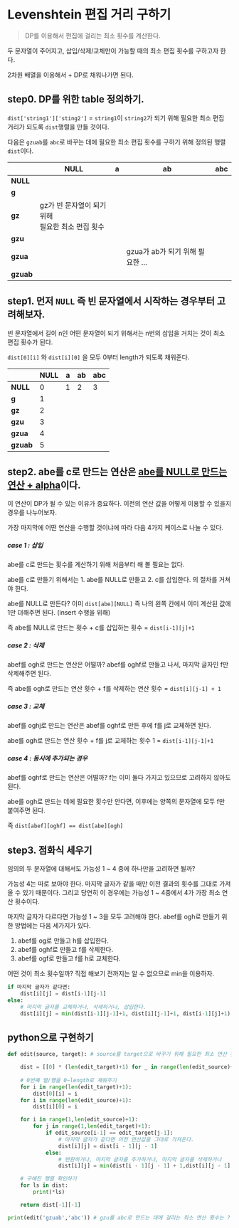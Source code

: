 # Levenshtein 편집 거리 구하기

>  DP를 이용해서 편집에 걸리는 최소 횟수를 계산한다.



두 문자열이 주어지고, 삽입/삭제/교체만이 가능할 때의 최소 편집 횟수를 구하고자 한다.

2차원 배열을 이용해서 + DP로 채워나가면 된다.



## step0. DP를 위한 table 정의하기.

`dist['string1']['sting2']` = `string1`이 `string2`가 되기 위해 필요한 최소 편집 거리가 되도록 `dist`행렬을 만들 것이다.

다음은 `gzuab`를 `abc`로 바꾸는 데에 필요한 최소 편집 횟수를 구하기 위해 정의된 행렬`dist`이다.

|           | NULL                                                  | a    | ab                               | abc  |
| --------- | ----------------------------------------------------- | ---- | -------------------------------- | ---- |
| **NULL**  |                                                       |      |                                  |      |
| **g**     |                                                       |      |                                  |      |
| **gz**    | gz가 빈 문자열이 되기 위해<br />필요한 최소 편집 횟수 |      |                                  |      |
| **gzu**   |                                                       |      |                                  |      |
| **gzua**  |                                                       |      | gzua가 ab가 되기 위해 필요한 ... |      |
| **gzuab** |                                                       |      |                                  |      |



## step1. 먼저 `NULL` 즉 빈 문자열에서 시작하는 경우부터 고려해보자.

빈 문자열에서 길이 n인 어떤 문자열이 되기 위해서는 n번의 삽입을 거치는 것이 최소 편집 횟수가 된다.

`dist[0][i]` 와 `dist[i][0]` 을 모두 0부터 length가 되도록 채워준다.

|           | NULL | a    | ab   | abc  |
| --------- | ---- | ---- | ---- | ---- |
| **NULL**  | 0    | 1    | 2    | 3    |
| **g**     | 1    |      |      |      |
| **gz**    | 2    |      |      |      |
| **gzu**   | 3    |      |      |      |
| **gzua**  | 4    |      |      |      |
| **gzuab** | 5    |      |      |      |



## step2. abe를 c로 만드는 연산은 <u>abe를 NULL로 만드는 연산 + alpha</u>이다.

이 연산이 DP가 될 수 있는 이유가 중요하다. 이전의 연산 값을 어떻게 이용할 수 있을지 경우를 나누어보자.

가장 마지막에 어떤 연산을 수행할 것이냐에 따라 다음 4가지 케이스로 나눌 수 있다.



##### case 1 : 삽입

abe를 c로 만드는 횟수를 계산하기 위해 처음부터 해 볼 필요는 없다.

abe를 c로 만들기 위해서는 1. abe를 NULL로 만들고 2. c를 삽입한다. 의 절차를 거쳐야 한다.

abe를 NULL로 만든다? 이미 `dist[abe][NULL]` 즉 나의 왼쪽 칸에서 이미 계산된 값에 1만 더해주면 된다. (insert 수행을 위해)

즉 abe를 NULL로 만드는 횟수 + c를 삽입하는 횟수 =  `dist[i-1][j]+1`



##### case 2 : 삭제

abef를 ogh로 만드는 연산은 어떨까? abef를 oghf로 만들고 나서, 마지막 글자인 f만 삭제해주면 된다.

즉 abe를 ogh로 만드는 연산 횟수 + f를 삭제하는 연산 횟수 = `dist[i][j-1] + 1`



##### case 3 : 교체

abef를 oghj로 만드는 연산은 abef를 oghf로 만든 후에 f를 j로 교체하면 된다.

abe를 ogh로 만드는 연산 횟수 + f를 j로 교체하는 횟수 1 = `dist[i-1][j-1]+1`



##### case 4 : 동시에 추가되는 경우

abef를 oghf로 만드는 연산은 어떨까? f는 이미 둘다 가지고 있으므로 고려하지 않아도 된다.

abe를 ogh로 만드는 데에 필요한 횟수만 안다면, 이후에는 양쪽의 문자열에 모두 f만 붙여주면 된다.

즉 `dist[abef][oghf] == dist[abe][ogh]` 



## step3. 점화식 세우기

임의의 두 문자열에 대해서도 가능성 1 ~ 4 중에 하나만을 고려하면 될까?

가능성 4는 따로 보아야 한다. 마지막 글자가 같을 때만 이전 결과의 횟수를 그대로 가져올 수 있기 때문이다. 그리고 당연히 이 경우에는 가능성 1 ~ 4중에서 4가 가장 최소 연산 횟수이다.

마지막 글자가 다르다면 가능성 1 ~ 3을 모두 고려해야 한다. abef를 ogh로 만들기 위한 방법에는 다음 세가지가 있다.

1. abef를 og로 만들고 h를 삽입한다.
2. abef를 oghf로 만들고 f를 삭제한다.
3. abef를 ogf로 만들고 f를 h로 교체한다.

어떤 것이 최소 횟수일까? 직접 해보기 전까지는 알 수 없으므로 min을 이용하자.

```python
if 마지막 글자가 같다면:
    dist[i][j] = dist[i-1][j-1]
else:
    # 마지막 글자를 교체하거나, 삭제하거나, 삽입한다.
    dist[i][j] = min(dist[i-1][j-1]+1, dist[i][j-1]+1, dist[i-1][j]+1)
```



## python으로 구현하기

```python
def edit(source, target): # source를 target으로 바꾸기 위해 필요한 최소 연산 횟수를 계산한다.

    dist = [[0] * (len(edit_target)+1) for _ in range(len(edit_source)+1)]
    
    # 0번째 열/행을 0~length로 채워주기
    for i in range(len(edit_target)+1):
        dist[0][i] = i
    for i in range(len(edit_source)+1):
        dist[i][0] = i

    for i in range(1,len(edit_source)+1):
        for j in range(1,len(edit_target)+1):
            if edit_source[i-1] == edit_target[j-1]:
                # 마지막 글자가 같다면 이전 연산값을 그대로 가져온다.
                dist[i][j] = dist[i - 1][j - 1]
            else:
                # 변환하거나, 마지막 글자를 추가하거나, 마지막 글자를 삭제하거나
                dist[i][j] = min(dist[i - 1][j - 1] + 1,dist[i][j - 1] + 1, dist[i - 1][j] + 1)

    # 구해진 행렬 확인하기
    for ls in dist:
        print(*ls)

    return dist[-1][-1]
```

```python
print(edit('gzuab','abc')) # gzu를 abc로 만드는 데에 걸리는 최소 연산 횟수는 ?
```

